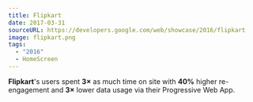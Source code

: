 ```yaml
---
title: Flipkart
date: 2017-03-31
sourceURL: https://developers.google.com/web/showcase/2016/flipkart
image: flipkart.png
tags:
  - "2016"
  - HomeScreen
---
```


**Flipkart**'s users spent **3×** as much time on site with **40%** higher
re-engagement and **3×** lower data usage via their Progressive Web App.
